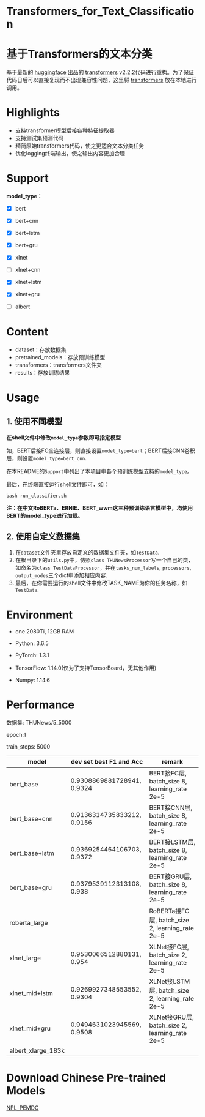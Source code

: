 # Transformers_for_Text_Classification

# 基于Transformers的文本分类

基于最新的 [huggingface](https://github.com/huggingface) 出品的 [transformers](https://github.com/huggingface/transformers/releases/tag/v2.2.2) v2.2.2代码进行重构。为了保证代码日后可以直接复现而不出现兼容性问题，这里将 [transformers](https://github.com/huggingface/transformers/releases/tag/v2.2.2) 放在本地进行调用。



# Highlights

- 支持transformer模型后接各种特征提取器
- 支持测试集预测代码
- 精简原始transformers代码，使之更适合文本分类任务
- 优化logging终端输出，使之输出内容更加合理



# Support 

**model_type：**

- [x] bert
- [x] bert+cnn
- [x] bert+lstm
- [x] bert+gru
- [x] xlnet
- [ ] xlnet+cnn
- [x] xlnet+lstm
- [x] xlnet+gru
- [ ] albert



# Content

- dataset：存放数据集
- pretrained_models：存放预训练模型
- transformers：transformers文件夹
- results：存放训练结果



# Usage

## 1. 使用不同模型

**在shell文件中修改`model_type`参数即可指定模型**

如，BERT后接FC全连接层，则直接设置`model_type=bert`；BERT后接CNN卷积层，则设置`model_type=bert_cnn`. 

在本README的`Support`中列出了本项目中各个预训练模型支持的`model_type`。

最后，在终端直接运行shell文件即可，如：

```
bash run_classifier.sh
```

**注**：**在中文RoBERTa、ERNIE、BERT_wwm这三种预训练语言模型中，均使用BERT的model_type进行加载。**



## 2. 使用自定义数据集

1. 在`dataset`文件夹里存放自定义的数据集文件夹，如`TestData`.
2. 在根目录下的`utils.py`中，仿照`class THUNewsProcessor`写一个自己的类，如命名为`class TestDataProcessor`，并在`tasks_num_labels`, `processors`, `output_modes`三个dict中添加相应内容.
3. 最后，在你需要运行的shell文件中修改TASK_NAME为你的任务名称，如`TestData`.



# Environment

- one 2080Ti, 12GB RAM
- Python: 3.6.5
- PyTorch: 1.3.1

- TensorFlow: 1.14.0(仅为了支持TensorBoard，无其他作用)
- Numpy: 1.14.6



# Performance

数据集: THUNews/5_5000

epoch:1

train_steps: 5000 

| model              | dev set best F1 and Acc    | remark                                          |
| ------------------ | -------------------------- | ----------------------------------------------- |
| bert_base          | 0.9308869881728941, 0.9324 | BERT接FC层, batch_size 8, learning_rate 2e-5    |
| bert_base+cnn      | 0.9136314735833212, 0.9156 | BERT接CNN层, batch_size 8, learning_rate 2e-5   |
| bert_base+lstm     | 0.9369254464106703, 0.9372 | BERT接LSTM层, batch_size 8, learning_rate 2e-5  |
| bert_base+gru      | 0.9379539112313108, 0.938  | BERT接GRU层, batch_size 8, learning_rate 2e-5   |
| roberta_large      |                            | RoBERTa接FC层, batch_size 2, learning_rate 2e-5 |
| xlnet_large        | 0.9530066512880131, 0.954  | XLNet接FC层, batch_size 2, learning_rate 2e-5   |
| xlnet_mid+lstm     | 0.9269927348553552, 0.9304 | XLNet接LSTM层, batch_size 2, learning_rate 2e-5 |
| xlnet_mid+gru      | 0.9494631023945569, 0.9508 | XLNet接GRU层, batch_size 2, learning_rate 2e-5  |
| albert_xlarge_183k |                            |                                                 |



# Download Chinese Pre-trained Models

[NPL_PEMDC](https://github.com/zhanlaoban/NLP_PEMDC)




